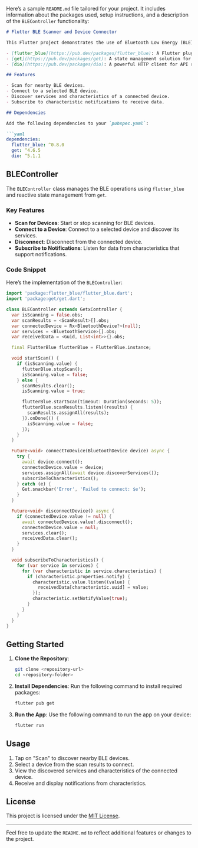 Here’s a sample `README.md` file tailored for your project. It includes information about the packages used, setup instructions, and a description of the `BLEController` functionality:

```markdown
# Flutter BLE Scanner and Device Connector

This Flutter project demonstrates the use of Bluetooth Low Energy (BLE) to scan for devices, connect to them, and subscribe to their characteristics using the following packages:

- [flutter_blue](https://pub.dev/packages/flutter_blue): A Flutter plugin for BLE communication.
- [get](https://pub.dev/packages/get): A state management solution for reactive programming.
- [dio](https://pub.dev/packages/dio): A powerful HTTP client for API requests.

## Features

- Scan for nearby BLE devices.
- Connect to a selected BLE device.
- Discover services and characteristics of a connected device.
- Subscribe to characteristic notifications to receive data.

## Dependencies

Add the following dependencies to your `pubspec.yaml`:

```yaml
dependencies:
  flutter_blue: ^0.8.0
  get: ^4.6.5
  dio: ^5.1.1
```

## BLEController

The `BLEController` class manages the BLE operations using `flutter_blue` and reactive state management from `get`.

### Key Features

- **Scan for Devices**: Start or stop scanning for BLE devices.
- **Connect to a Device**: Connect to a selected device and discover its services.
- **Disconnect**: Disconnect from the connected device.
- **Subscribe to Notifications**: Listen for data from characteristics that support notifications.

### Code Snippet

Here’s the implementation of the `BLEController`:

```dart
import 'package:flutter_blue/flutter_blue.dart';
import 'package:get/get.dart';

class BLEController extends GetxController {
  var isScanning = false.obs;
  var scanResults = <ScanResult>[].obs;
  var connectedDevice = Rx<BluetoothDevice?>(null);
  var services = <BluetoothService>[].obs;
  var receivedData = <Guid, List<int>>{}.obs;

  final FlutterBlue flutterBlue = FlutterBlue.instance;

  void startScan() {
    if (isScanning.value) {
      flutterBlue.stopScan();
      isScanning.value = false;
    } else {
      scanResults.clear();
      isScanning.value = true;

      flutterBlue.startScan(timeout: Duration(seconds: 5));
      flutterBlue.scanResults.listen((results) {
        scanResults.assignAll(results);
      }).onDone(() {
        isScanning.value = false;
      });
    }
  }

  Future<void> connectToDevice(BluetoothDevice device) async {
    try {
      await device.connect();
      connectedDevice.value = device;
      services.assignAll(await device.discoverServices());
      subscribeToCharacteristics();
    } catch (e) {
      Get.snackbar('Error', 'Failed to connect: $e');
    }
  }

  Future<void> disconnectDevice() async {
    if (connectedDevice.value != null) {
      await connectedDevice.value!.disconnect();
      connectedDevice.value = null;
      services.clear();
      receivedData.clear();
    }
  }

  void subscribeToCharacteristics() {
    for (var service in services) {
      for (var characteristic in service.characteristics) {
        if (characteristic.properties.notify) {
          characteristic.value.listen((value) {
            receivedData[characteristic.uuid] = value;
          });
          characteristic.setNotifyValue(true);
        }
      }
    }
  }
}
```

## Getting Started

1. **Clone the Repository**:
   ```bash
   git clone <repository-url>
   cd <repository-folder>
   ```

2. **Install Dependencies**:
   Run the following command to install required packages:
   ```bash
   flutter pub get
   ```

3. **Run the App**:
   Use the following command to run the app on your device:
   ```bash
   flutter run
   ```

## Usage

1. Tap on "Scan" to discover nearby BLE devices.
2. Select a device from the scan results to connect.
3. View the discovered services and characteristics of the connected device.
4. Receive and display notifications from characteristics.

## License

This project is licensed under the [MIT License](LICENSE).

---

Feel free to update the `README.md` to reflect additional features or changes to the project.
```
